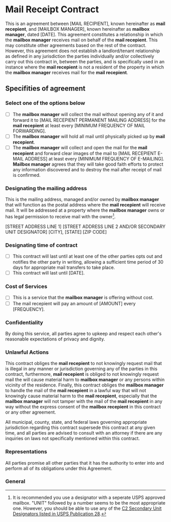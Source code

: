 # Mail Receipt Contract

This is an agreement between [MAIL RECIPIENT], known hereinafter as **mail recepient**, and [MAILBOX MANAGER], known hereinafter as **mailbox manager**, dated [DATE]. This agreement constitutes a relationship in which the **mailbox manager** receives mail on behalf of the **mail recepient**. This may constitute other agreements based on the rest of the contract. However, this agreement does not establish a landlord/tenant relationship as defined in any jurisdiction the parties individually and/or collectively carry out this contract in, between the parties, and is specifically used in an instance where the **mail recepient** is not a resident of the property in which the **mailbox manager** receives mail for the **mail recepient**. 

## Specifities of agreement

### Select one of the options below

- [ ] The **mailbox manager** will collect the mail without opening any of it and forward it to [MAIL RECEPIENT PERMANENT MAILING ADDRESS] for the **mail recepient** at least every [MINIMUM FREQUENCY OF MAIL FORWARDING]. 
- [ ] The **mailbox manager** will hold all mail until physically picked up by **mail recepient**.
- [ ] The **mailbox manager** will collect and open the mail for the **mail recepient** and forward clear images of the mail to [MAIL RECEPIENT E-MAIL ADDRESS] at least every [MINIMUM FREQUENCY OF E-MAILING]. **Mailbox manager** agrees that they will take good faith efforts to protect any information discovered and to destroy the mail after receipt of mail is confirmed.

### Designating the mailing address

This is the mailing address, managed and/or owned by **mailbox manager** that will function as the postal address where the **mail recepient** will receive mail. It will be addressed at a property where the **mailbox manager** owns or has legal permission to receive mail with the owner[^1].

[^1]: It is recommended you use a designator with a seperate USPS approved mailbox. "UNIT" followed by a number seems to be the most appropriate one. However, you should be able to use any of the [C2 Secondary Unit Designators listed in USPS Publication 28](https://pe.usps.com/text/pub28/28apc_003.htm#ep538629).

[STREET ADDRESS LINE 1]
[STREET ADDRESS LINE 2 AND/OR SECONDARY UNIT DESIGNATOR]
[CITY], [STATE] [ZIP CODE]

### Designating time of contract

- [ ] This contract will last until at least one of the other parties opts out and notifies the other party in writing, allowing a sufficient time period of 30 days for appropriate mail transfers to take place. 
- [ ] This contract will last until [DATE].

### Cost of Services

 - [ ] This is a service that the **mailbox manager** is offering without cost.
 - [ ] The mail recepient will pay an amount of [AMOUNT] every [FREQUENCY].

### Confidentiality

By doing this service, all parties agree to upkeep and respect each other's reasonable expectations of privacy and dignity. 

### Unlawful Actions

This contract obliges the **mail recepient** to not knowingly request mail that is illegal in any manner or jurisdiction governing any of the parties in this contract, furthermore, **mail recepient** is obliged to not knowingly request mail the will cause material harm to **mailbox manager** or any persons within vicinity of the residence. Finally, this contract obliges the **mailbox manager** to handle the mail of the **mail recepient** in a lawful way that will not knowingly cause material harm to the **mail recepient**, especially that the **mailbox manager** will not tamper with the mail of the **mail recepient** in any way without the express consent of the **mailbox recepient** in this contract or any other agreement. 

All municipal, county, state, and federal laws governing appropriate jurisdiction regarding this contract supersede this contract at any given time, and all parties are advised to consult with an attorney if there are any inquiries on laws not specifically mentioned within this contract. 

### Representations

All parties promise all other parties that it has the authority to enter into and perform all of its obligations under this Agreement.

### General
